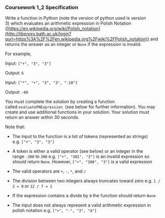 ### Coursework 1_2 Specification

Write a function in Python (note the version of python used is version 3) which evaluates an arithmetic expression in Polish Notation ([https://en.wikipedia.org/wiki/Polish_notation](http://libproxy.bath.ac.uk/login?qurl=https%3A%2F%2Fen.wikipedia.org%2Fwiki%2FPolish_notation)) and returns the answer as an integer or `None` if the expression is invalid. 

For example,

Input: `["+", "3", "3"]`

Output: `6`

Input: `["*", "+", "3", "3", "-10"]`

Output: `-60`

You must complete the solution by creating a function called `evaluatePNExpression`  (see below for further information). You may create and use additional functions in your solution. Your solution must return an answer within 30 seconds. 

Note that:

-   The input to the function is a list of tokens (represented as strings) e.g. `["+", "3", "3"]`
-   A token is either a valid operator (see below) or an integer in the range `-300` to `300` e.g. `["+", "301", "3"]` is an invalid expression so should return `None`. However, `["+", "300", "3"]` is a valid expression

-   The valid operators are `+`, `-`, `*`, and `/`
-   The division between two integers always truncates toward zero e.g. `1 / 2 = 0` or `12 / 7 = 1`
-   If the expression contains a divide by `0` the function should return `None`

-   The input does not always represent a valid arithmetic expression in polish notation e.g. `["+", "-", "3", "4"]`